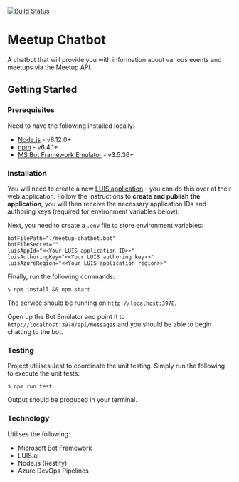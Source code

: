 [![Build Status](https://dev.azure.com/pmcaree08/Meetup%20Chatbot/_apis/build/status/pmc-a.meetup-chatbot)](https://dev.azure.com/pmcaree08/Meetup%20Chatbot/_build/latest?definitionId=1)

# Meetup Chatbot

A chatbot that will provide you with information about various events and meetups via the Meetup API.

## Getting Started

### Prerequisites

Need to have the following installed locally:
- [Node.js](https://nodejs.org) - v8.12.0+
- [npm](https://www.npmjs.com) - v6.4.1+
- [MS Bot Framework Emulator](https://github.com/Microsoft/BotFramework-Emulator/releases) - v3.5.36+

### Installation

You will need to create a new [LUIS application](https://luis.ai/) - you can do this over at their web application. Follow the instructions to **create and publish the application**, you will then receive the necessary application IDs and authoring keys (required for environment variables below).

Next, you need to create a `.env` file to store environment variables:

```
botFilePath="./meetup-chatbot.bot"
botFileSecret=""
luisAppId="<<Your LUIS application ID>>"
luisAuthoringKey="<<Your LUIS authoring key>>"
luisAzureRegion="<<Your LUIS application region>>"
```

Finally, run the following commands:

```
$ npm install && npm start
```

The service should be running on `http://localhost:3978`.

Open up the Bot Emulator and point it to `http://localhost:3978/api/messages` and you should be able to begin chatting to the bot.

### Testing

Project utilises Jest to coordinate the unit testing. Simply run the following to execute the unit tests:

```
$ npm run test
```

Output should be produced in your terminal.

### Technology

Utilises the following:

- Microsoft Bot Framework
- LUIS.ai
- Node.js (Restify)
- Azure DevOps Pipelines
